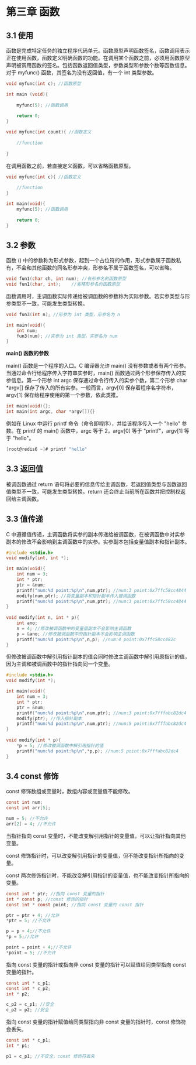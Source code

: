 # 第三章 函数

## 3.1 使用

函数是完成特定任务的独立程序代码单元。函数原型声明函数签名，函数调用表示正在使用函数，函数定义明确函数的功能。在调用某个函数之前，必须用函数原型声明被调用函数的签名。包括函数返回值类型，参数类型和参数个数等函数信息。对于 myfunc() 函数，其签名为没有返回值，有一个 int 类型参数。

```c
void myfunc(int c); //函数原型

int main (void){
    
	myfunc(5); //函数调用
        
    return 0;
}

void myfunc(int count){ //函数定义
    
    //function
       
}
```

在调用函数之前，若直接定义函数，可以省略函数原型。

```c
void myfunc(int c){ //函数定义
    
    //function
}

int main(void){
    myfunc(5); //函数调用
    
    return 0;
}
```

## 3.2 参数

函数 () 中的参数称为形式参数，起到一个占位符的作用，形式参数属于函数私有，不会和其他函数的同名形参冲突，形参名不属于函数签名，可以省略。

```c
void fun1(char ch, int num); //有形参名的函数原型
void fun1(char, int);    //省略形参名的函数原型
```

函数调用时，主调函数实际传递给被调函数的参数称为实际参数。若实参类型与形参类型不一致，可能发生类型转换。

```c
void fun3(int n); //形参为 int 类型，形参名为 n

int main(void){
    int num;
    fun3(num); //实参为 int 类型，实参名为 num
}
```

**main() 函数的参数**

main() 函数是一个程序的入口。C 编译器允许 main() 没有参数或者有两个形参。当通过命令行给程序传入字符串实参时，main() 函数通过两个形参保存传入的实参信息。第一个形参 int argc 保存通过命令行传入的实参个数，第二个形参 char \*argv[] 保存了传入的所有实参。一般而言，argv[0] 保存着程序名字符串，argv[1] 保存给程序使用的第一个参数，依此类推。

```c
int main(void){};
int main(int argc, char *argv[]){}
```

例如在 Linux 中运行 printf 命令（命令即程序），并给该程序传入一个 "hello" 参数。在 printf 的 main() 函数中，argc 等于 2，argv[0] 等于 "printf"，argv[1] 等于 "hello"。

```c
[root@redis6 ~]# printf "hello"
```

## 3.3 返回值

被调函数通过 return 语句将必要的信息传给主调函数，若返回值类型与函数返回值类型不一致，可能发生类型转换。return 还会终止当前所在函数并把控制权返回给主调函数。

## 3.3 值传递

C 中遵循值传递，主调函数将实参的副本传递给被调函数，在被调函数中对实参副本的修改不会影响到主调函数中的实参。实参副本包括变量值副本和指针副本。

```c
#include <stdio.h>
void modify(int, int *);

int main(void){
    int num = 3;
    int * ptr;
    ptr = &num;
    printf("num:%d point:%p\n",num,ptr); //num:3 point:0x7ffc58cc4844
    modify(num,ptr); //将变量副本和指针副本传入被调函数
    printf("num:%d point:%p\n",num,ptr); //num:3 point:0x7ffc58cc4844
}
    
void modify(int n, int * p){
    int ano;
    n = 4; //修改被调函数中的变量值副本不会影响主调函数
    p = &ano; //修改被调函数中的指针副本不会影响主调函数
    printf("num:%d point:%p\n",n,p); //num:4 point:0x7ffc58cc482c
}
```

但修改被调函数中解引用指针副本的值会同时修改主调函数中解引用原指针的值，因为主调和被调函数中的指针指向同一个变量。

```c
#include <stdio.h>
void modify(int *);

int main(void){
    int num = 3;
    int * ptr;
    ptr = &num;
    printf("num:%d point:%p\n",num,ptr); //num:3 point:0x7fffabc82dc4
    modify(ptr); //传入指针副本
    printf("num:%d point:%p\n",num,ptr); //num:5 point:0x7fffabc82dc4
}    
    
void modify(int * p){
    *p = 5; //修改被调函数中解引用指针的值
    printf("num:%d point:%p\n",*p,p); //num:5 point:0x7fffabc82dc4
}
```

## 3.4 const 修饰

const 修饰数组或变量时，数组内容或变量值不能修改。

```c
const int num;
const int arr[5];

num = 5; //不允许
arr[2] = 4; //不允许
```

当指针指向 const 变量时，不能改变解引用指针的变量值，可以让指针指向其他变量。

const 修饰指针时，可以改变解引用指针的变量值，但不能改变指针所指向的变量。

const 两次修饰指针时，不能改变解引用指针的变量值，也不能改变指针所指向的变量。

```c
const int * ptr; //指向 const 变量的指针
int * const p; //const 修饰的指针
const int * const point; //指向 const 变量的 const 指针

ptr = ptr + 4; //允许
*ptr = 5; //不允许

p = p + 4;//不允许
*p = 5;//允许

point = point + 4;//不允许
*point = 5; //不允许
```

指向 const 变量的指针或指向非 const 变量的指针可以赋值给同类型指向 const 变量的指针。

```c
const int * c_p1;
const int * c_p2;
int * p2;

c_p2 = c_p1; //安全
c_p2 = p2; //安全
```

指向 const 变量的指针赋值给同类型指向非 const 变量的指针时，const 修饰符会丢失。

```c
const int * c_p1;
int * p1;

p1 = c_p1; //不安全，const 修饰符丢失
```
